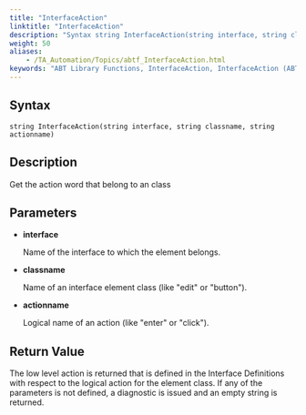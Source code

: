 ```yaml
--- 
title: "InterfaceAction"
linktitle: "InterfaceAction"
description: "Syntax string InterfaceAction(string interface, string classname, string actionname) Description Get the action word that belong to an class Parameters interface Name of the interface to which the ..."
weight: 50
aliases: 
    - /TA_Automation/Topics/abtf_InterfaceAction.html
keywords: "ABT Library Functions, InterfaceAction, InterfaceAction (ABT library function)"
---
```


## Syntax

`string InterfaceAction(string interface, string classname, string actionname)`

## Description

Get the action word that belong to an class

## Parameters

-   **interface**

    Name of the interface to which the element belongs.

-   **classname**

    Name of an interface element class \(like "edit" or "button"\).

-   **actionname**

    Logical name of an action \(like "enter" or "click"\).


## Return Value

The low level action is returned that is defined in the Interface Definitions with respect to the logical action for the element class. If any of the parameters is not defined, a diagnostic is issued and an empty string is returned.




